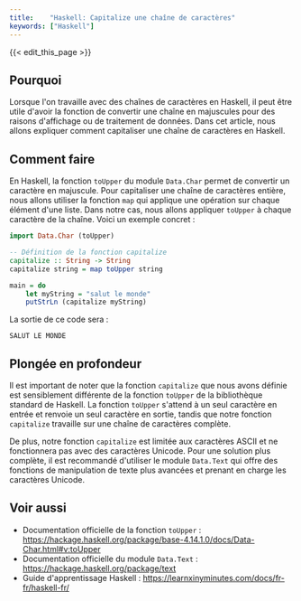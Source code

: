 ```yaml
---
title:    "Haskell: Capitalize une chaîne de caractères"
keywords: ["Haskell"]
---
```


{{< edit_this_page >}}

## Pourquoi

Lorsque l'on travaille avec des chaînes de caractères en Haskell, il peut être utile d'avoir la fonction de convertir une chaîne en majuscules pour des raisons d'affichage ou de traitement de données. Dans cet article, nous allons expliquer comment capitaliser une chaîne de caractères en Haskell.

## Comment faire

En Haskell, la fonction `toUpper` du module `Data.Char` permet de convertir un caractère en majuscule. Pour capitaliser une chaîne de caractères entière, nous allons utiliser la fonction `map` qui applique une opération sur chaque élément d'une liste. Dans notre cas, nous allons appliquer `toUpper` à chaque caractère de la chaîne. Voici un exemple concret :

```Haskell
import Data.Char (toUpper)

-- Définition de la fonction capitalize
capitalize :: String -> String
capitalize string = map toUpper string

main = do
    let myString = "salut le monde"
    putStrLn (capitalize myString)
```

La sortie de ce code sera :

```
SALUT LE MONDE
```

## Plongée en profondeur

Il est important de noter que la fonction `capitalize` que nous avons définie est sensiblement différente de la fonction `toUpper` de la bibliothèque standard de Haskell. La fonction `toUpper` s'attend à un seul caractère en entrée et renvoie un seul caractère en sortie, tandis que notre fonction `capitalize` travaille sur une chaîne de caractères complète.

De plus, notre fonction `capitalize` est limitée aux caractères ASCII et ne fonctionnera pas avec des caractères Unicode. Pour une solution plus complète, il est recommandé d'utiliser le module `Data.Text` qui offre des fonctions de manipulation de texte plus avancées et prenant en charge les caractères Unicode.

## Voir aussi

- Documentation officielle de la fonction `toUpper` : https://hackage.haskell.org/package/base-4.14.1.0/docs/Data-Char.html#v:toUpper
- Documentation officielle du module `Data.Text` : https://hackage.haskell.org/package/text
- Guide d'apprentissage Haskell : https://learnxinyminutes.com/docs/fr-fr/haskell-fr/
